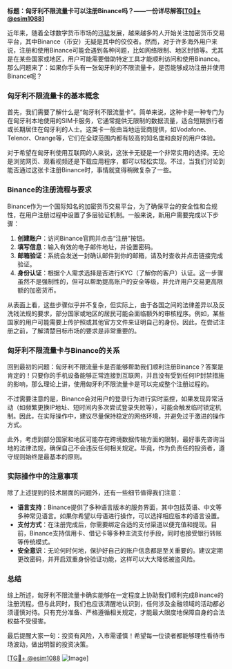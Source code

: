 **标题：匈牙利不限流量卡可以注册Binance吗？——一份详尽解答[[TG💪+ @esim1088](https://t.me/s/esim1088)]**

近年来，随着全球数字货币市场的迅猛发展，越来越多的人开始关注加密货币交易平台，其中Binance（币安）无疑是其中的佼佼者。然而，对于许多海外用户来说，注册和使用Binance可能会遇到各种问题，比如网络限制、地区封锁等。尤其是在某些国家或地区，用户可能需要借助特定工具才能顺利访问和使用Binance。那么问题来了：如果你手头有一张匈牙利的不限流量卡，是否能够成功注册并使用Binance呢？

### 匈牙利不限流量卡的基本概念

首先，我们需要了解什么是“匈牙利不限流量卡”。简单来说，这种卡是一种专门为在匈牙利本地使用的SIM卡服务，它通常提供无限制的数据流量，适合短期旅行者或长期居住在匈牙利的人士。这类卡一般由当地运营商提供，如Vodafone、Telenor、Orange等，它们在全球范围内都有较高的知名度和良好的用户体验。

对于希望在匈牙利使用互联网的人来说，这张卡无疑是一个非常实用的选择。无论是浏览网页、观看视频还是下载应用程序，都可以轻松实现。不过，当我们讨论到能否通过这张卡注册Binance时，事情就变得稍微复杂了一些。

### Binance的注册流程与要求

Binance作为一个国际知名的加密货币交易平台，为了确保平台的安全性和合规性，在用户注册过程中设置了多层验证机制。一般来说，新用户需要完成以下步骤：

1. **创建账户**：访问Binance官网并点击“注册”按钮。
2. **填写信息**：输入有效的电子邮件地址，并设置密码。
3. **邮箱验证**：系统会发送一封确认邮件到你的邮箱，请及时查收并点击链接完成验证。
4. **身份认证**：根据个人需求选择是否进行KYC（了解你的客户）认证。这一步骤虽然不是强制性的，但可以帮助提高账户的安全等级，并允许用户交易更高限额的加密货币。

从表面上看，这些步骤似乎并不复杂，但实际上，由于各国之间的法律差异以及反洗钱法规的要求，部分国家或地区的居民可能会面临额外的审核程序。例如，某些国家的用户可能需要上传护照或其他官方文件来证明自己的身份。因此，在尝试注册之前，了解清楚目标市场的要求是非常重要的。

### 匈牙利不限流量卡与Binance的关系

回到最初的问题：匈牙利不限流量卡是否能够帮助我们顺利注册Binance？答案是肯定的！只要你的手机设备能够正常连接到互联网，并且没有受到任何IP封禁措施的影响，那么理论上讲，使用匈牙利不限流量卡是可以完成整个注册过程的。

不过需要注意的是，Binance会对用户的登录行为进行实时监控，如果发现异常活动（如频繁更换IP地址、短时间内多次尝试登录失败等），可能会触发临时锁定机制。因此，在实际操作中，建议尽量保持稳定的网络环境，并避免过于激进的操作方式。

此外，考虑到部分国家和地区可能存在跨境数据传输方面的限制，最好事先咨询当地的法律法规，确保自己不会违反任何相关规定。毕竟，作为负责任的投资者，遵守规则始终是最基本的原则。

### 实际操作中的注意事项

除了上述提到的技术层面的问题外，还有一些细节值得我们注意：

- **语言支持**：Binance提供了多种语言版本的服务界面，其中包括英语、中文等多种常见语言。如果你希望以母语进行操作，可以选择相应版本的语言设置。
- **支付方式**：在注册完成后，你需要绑定合适的支付渠道以便充值和提现。目前，Binance支持信用卡、借记卡等多种主流支付手段，同时也接受银行转账等传统模式。
- **安全意识**：无论何时何地，保护好自己的账户信息都是至关重要的。建议定期更改密码，并开启双重身份验证功能，这样可以大大降低被盗风险。

### 总结

综上所述，匈牙利不限流量卡确实能够在一定程度上协助我们顺利完成Binance的注册流程。但与此同时，我们也应该清醒地认识到，任何涉及金融领域的活动都必须谨慎对待。只有充分准备、严格遵循相关规定，才能最大限度地保障自身的合法权益不受侵害。

最后提醒大家一句：投资有风险，入市需谨慎！希望每一位读者都能够理性看待市场波动，做出明智的投资决策。

[[TG💪+ @esim1088](https://t.me/s/esim1088) ![Image](https://i.postimg.cc/4NQfJmqS/Snipaste-2025-05-13-00-14-12.png)]